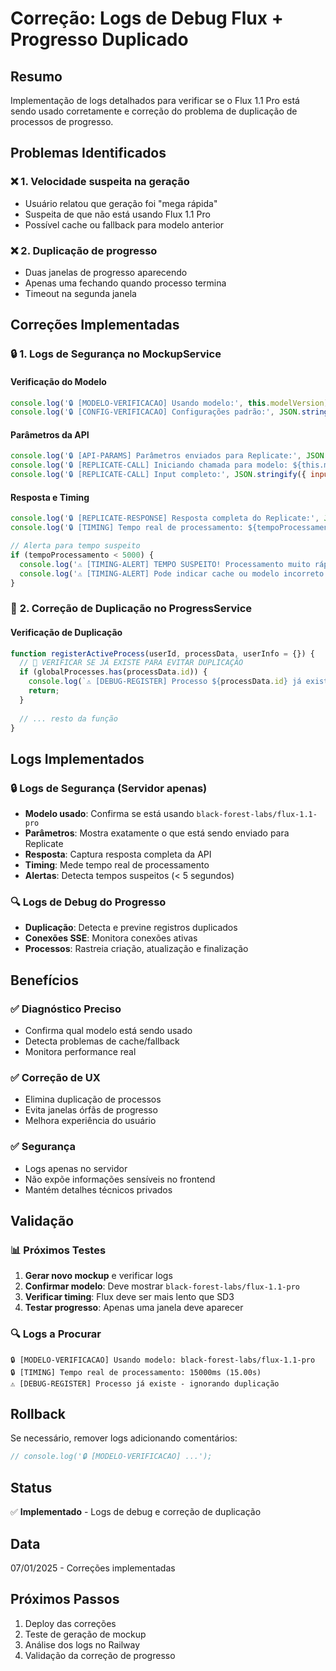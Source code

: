 # Correção: Logs de Debug Flux + Progresso Duplicado

## Resumo
Implementação de logs detalhados para verificar se o Flux 1.1 Pro está sendo usado corretamente e correção do problema de duplicação de processos de progresso.

## Problemas Identificados

### ❌ **1. Velocidade suspeita na geração**
- Usuário relatou que geração foi "mega rápida"
- Suspeita de que não está usando Flux 1.1 Pro
- Possível cache ou fallback para modelo anterior

### ❌ **2. Duplicação de progresso**
- Duas janelas de progresso aparecendo
- Apenas uma fechando quando processo termina
- Timeout na segunda janela

## Correções Implementadas

### 🔒 **1. Logs de Segurança no MockupService**

#### Verificação do Modelo
```javascript
console.log('🔒 [MODELO-VERIFICACAO] Usando modelo:', this.modelVersion);
console.log('🔒 [CONFIG-VERIFICACAO] Configurações padrão:', JSON.stringify(this.defaultConfig, null, 2));
```

#### Parâmetros da API
```javascript
console.log('🔒 [API-PARAMS] Parâmetros enviados para Replicate:', JSON.stringify(params, null, 2));
console.log('🔒 [REPLICATE-CALL] Iniciando chamada para modelo: ${this.modelVersion}');
console.log('🔒 [REPLICATE-CALL] Input completo:', JSON.stringify({ input: params }, null, 2));
```

#### Resposta e Timing
```javascript
console.log('🔒 [REPLICATE-RESPONSE] Resposta completa do Replicate:', JSON.stringify(prediction, null, 2));
console.log('🔒 [TIMING] Tempo real de processamento: ${tempoProcessamento}ms (${(tempoProcessamento/1000).toFixed(2)}s)');

// Alerta para tempo suspeito
if (tempoProcessamento < 5000) {
  console.log('⚠️ [TIMING-ALERT] TEMPO SUSPEITO! Processamento muito rápido: ${tempoProcessamento}ms');
  console.log('⚠️ [TIMING-ALERT] Pode indicar cache ou modelo incorreto!');
}
```

### 🚀 **2. Correção de Duplicação no ProgressService**

#### Verificação de Duplicação
```javascript
function registerActiveProcess(userId, processData, userInfo = {}) {
  // 🚀 VERIFICAR SE JÁ EXISTE PARA EVITAR DUPLICAÇÃO
  if (globalProcesses.has(processData.id)) {
    console.log(`⚠️ [DEBUG-REGISTER] Processo ${processData.id} já existe no Map global - ignorando duplicação`);
    return;
  }
  
  // ... resto da função
}
```

## Logs Implementados

### 🔒 **Logs de Segurança (Servidor apenas)**
- **Modelo usado**: Confirma se está usando `black-forest-labs/flux-1.1-pro`
- **Parâmetros**: Mostra exatamente o que está sendo enviado para Replicate
- **Resposta**: Captura resposta completa da API
- **Timing**: Mede tempo real de processamento
- **Alertas**: Detecta tempos suspeitos (< 5 segundos)

### 🔍 **Logs de Debug do Progresso**
- **Duplicação**: Detecta e previne registros duplicados
- **Conexões SSE**: Monitora conexões ativas
- **Processos**: Rastreia criação, atualização e finalização

## Benefícios

### ✅ **Diagnóstico Preciso**
- Confirma qual modelo está sendo usado
- Detecta problemas de cache/fallback
- Monitora performance real

### ✅ **Correção de UX**
- Elimina duplicação de processos
- Evita janelas órfãs de progresso
- Melhora experiência do usuário

### ✅ **Segurança**
- Logs apenas no servidor
- Não expõe informações sensíveis no frontend
- Mantém detalhes técnicos privados

## Validação

### 📊 **Próximos Testes**
1. **Gerar novo mockup** e verificar logs
2. **Confirmar modelo**: Deve mostrar `black-forest-labs/flux-1.1-pro`
3. **Verificar timing**: Flux deve ser mais lento que SD3
4. **Testar progresso**: Apenas uma janela deve aparecer

### 🔍 **Logs a Procurar**
```
🔒 [MODELO-VERIFICACAO] Usando modelo: black-forest-labs/flux-1.1-pro
🔒 [TIMING] Tempo real de processamento: 15000ms (15.00s)
⚠️ [DEBUG-REGISTER] Processo já existe - ignorando duplicação
```

## Rollback

Se necessário, remover logs adicionando comentários:
```javascript
// console.log('🔒 [MODELO-VERIFICACAO] ...');
```

## Status
✅ **Implementado** - Logs de debug e correção de duplicação

## Data
07/01/2025 - Correções implementadas

## Próximos Passos
1. Deploy das correções
2. Teste de geração de mockup
3. Análise dos logs no Railway
4. Validação da correção de progresso
